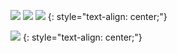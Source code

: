 ![](https://gbgo.hcr2info.com/CE2C4801-31E7-42A0-BA72-DB359FB1F8CA.jpeg)
![](https://gbgo.hcr2info.com/98941146-CE4C-49B5-9495-6C223AFD7D72.jpeg)
![](https://gbgo.hcr2info.com/5ac4b8e4-4aae-4fe1-8ce9-9df534662589_Original.jpg)
{: style="text-align: center;"}

![](https://gbgo.hcr2info.com/20210622_204747.GIF)
{: style="text-align: center;"}